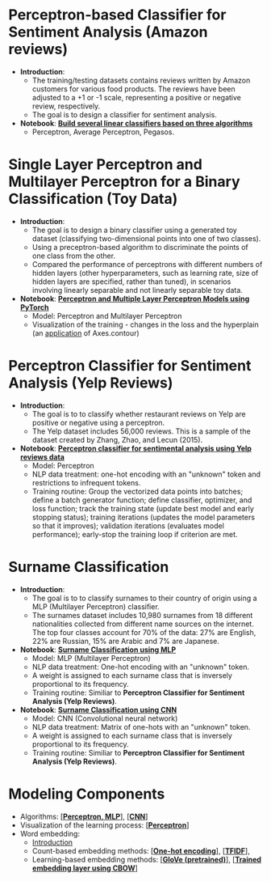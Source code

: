 # Perceptron-based Classifier for Sentiment Analysis (Amazon reviews)
- **Introduction**:
  - The training/testing datasets contains reviews written by Amazon customers for various food products. The reviews have been adjusted to a +1 or -1 scale, representing a positive or negative review, respectively.
  - The goal is to design a classifier for sentiment analysis.
- **Notebook**: [**Build several linear classifiers based on three algorithms**](https://github.com/houzhj/Machine_Learning/blob/main/ipynb/Amazon_Reviews/amazon_linear_classifiers.ipynb)
  - Perceptron, Average Perceptron, Pegasos.

# Single Layer Perceptron and Multilayer Perceptron for a Binary Classification (Toy Data)
- **Introduction**:
  - The goal is to design a binary classifier using a generated toy dataset (classifying two-dimensional points into one of two classes).
  - Using a preceptron-based algorithm to discriminate the points of one class from the other.
  - Compared the performance of perceptrons with different numbers of hidden layers (other hyperparameters, such as learning rate, size of hidden layers are specified, rather than tuned), in scenarios involving linearly separable and not linearly separable toy data.
- **Notebook**: [**Perceptron and Multiple Layer Perceptron Models using PyTorch**](https://github.com/houzhj/Machine_Learning/blob/main/ipynb/Perceptron_ToyData/MAIN_perceptron_mlp.ipynb)
  - Model: Perceptron and Multilayer Perceptron
  - Visualization of the training - changes in the loss and the hyperplain (an [application](https://github.com/houzhj/Machine_Learning/blob/main/ipynb/Perceptron_ToyData/perceptron_visualization.ipynb) of Axes.contour)

# Perceptron Classifier for Sentiment Analysis (Yelp Reviews)
- **Introduction**:
  - The goal is to to classify whether restaurant reviews on Yelp are positive or negative using a perceptron.
  - The Yelp dataset includes 56,000 reviews. This is a sample of the dataset created by Zhang, Zhao, and Lecun (2015).
- **Notebook**: [**Perceptron classifier for sentimental analysis using Yelp reviews data**](https://github.com/houzhj/Machine_Learning/blob/main/ipynb/Yelp_Reviews/MAIN_yelp_perceptron.ipynb)
  - Model: Perceptron
  - NLP data treatment: one-hot encoding with an "unknown" token and restrictions to infrequent tokens. 
  - Training routine: Group the vectorized data points into batches; define a batch generator function; define classifier, optimizer, and loss function; track the training state (update best model and early stopping status); training iterations (updates the model parameters so that it improves); validation iterations (evaluates model performance); early-stop the training loop if criterion are met.

# Surname Classification
- **Introduction**:
  - The goal is to to classify surnames to their country of origin using a MLP (Multilayer Perceptron) classifier.
  - The surnames dataset includes 10,980 surnames from 18 different nationalities collected from different name sources on the internet. The top four classes account for 70% of the data: 27% are English, 22% are Russian, 15% are Arabic and 7% are Japanese. 
- **Notebook**: [**Surname Classification using MLP**](https://github.com/houzhj/Machine_Learning/blob/main/ipynb/Surname_Nationality/MAIN_surname_MLP.ipynb)
  - Model: MLP (Multilayer Perceptron)
  - NLP data treatment: One-hot encoding with an "unknown" token.
  - A weight is assigned to each surname class that is inversely proportional to its frequency.
  - Training routine: Similiar to **Perceptron Classifier for Sentiment Analysis (Yelp Reviews)**.
- **Notebook**: [**Surname Classification using CNN**](https://github.com/houzhj/Machine_Learning/blob/main/ipynb/Surname_Nationality/MAIN_surname_CNN.ipynb)
  - Model: CNN (Convolutional neural network)
  - NLP data treatment: Matrix of one-hots with an "unknown" token.
  - A weight is assigned to each surname class that is inversely proportional to its frequency.
  - Training routine: Similiar to **Perceptron Classifier for Sentiment Analysis (Yelp Reviews)**.

# Modeling Components
- Algorithms: [[**Perceptron, MLP**](https://github.com/houzhj/Machine_Learning/blob/main/ipynb/Perceptron_ToyData/perceptron_classifiers.ipynb)], [[**CNN**](https://github.com/houzhj/Machine_Learning/blob/main/ipynb/Surname_Nationality/convolutional_layer.ipynb)]
- Visualization of the learning process: [[**Perceptron**](https://github.com/houzhj/Machine_Learning/blob/main/ipynb/Perceptron_ToyData/perceptron_visualization.ipynb)]
- Word embedding:
  - [Introduction]()
  - Count-­based embedding methods: [[**One-hot encoding**](https://github.com/houzhj/Machine_Learning/blob/main/ipynb/Yelp_Reviews/class_Vectorizer.ipynb)], [[**TFIDF**](https://github.com/houzhj/Machine_Learning/blob/main/ipynb/IMDB_Reviews/tfidf.ipynb)],
  - Learning-­based embedding methods: [[**GloVe (pretrained)**](https://github.com/houzhj/Machine_Learning/blob/main/ipynb/AGNews/pretrained_embeddings_GloVe.ipynb)], [[**Trained embedding layer using CBOW**](https://github.com/houzhj/Machine_Learning/blob/main/ipynb/Frankenstein/Embedding_layer.ipynb)]
